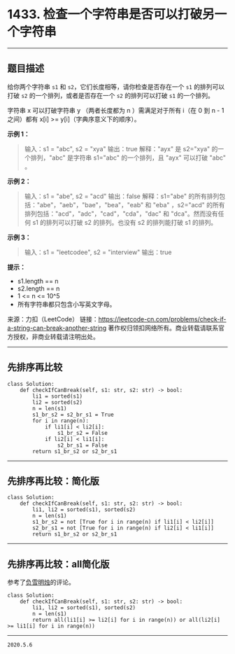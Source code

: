 # 1433. 检查一个字符串是否可以打破另一个字符串

---

## 题目描述
给你两个字符串 `s1` 和 `s2`，它们长度相等，请你检查是否存在一个 `s1` 的排列可以打破 `s2` 的一个排列，或者是否存在一个 `s2` 的排列可以打破 `s1` 的一个排列。

字符串 x 可以打破字符串 y （两者长度都为 n ）需满足对于所有 i（在 0 到 n - 1 之间）都有 x[i] >= y[i]（字典序意义下的顺序）。

**示例 1：**

> 输入：s1 = "abc", s2 = "xya"
> 输出：true
> 解释："ayx" 是 s2="xya" 的一个排列，"abc" 是字符串 s1="abc" 的一个排列，且 "ayx" 可以打破 "abc" 。

**示例 2：**

> 输入：s1 = "abe", s2 = "acd"
> 输出：false 
> 解释：s1="abe" 的所有排列包括："abe"，"aeb"，"bae"，"bea"，"eab" 和 "eba" ，s2="acd" 的所有排列包括："acd"，"adc"，"cad"，"cda"，"dac" 和 "dca"。然而没有任何 s1 的排列可以打破 s2 的排列。也没有 s2 的排列能打破 s1 的排列。

**示例 3：**

> 输入：s1 = "leetcodee", s2 = "interview"
> 输出：true

**提示：**

- s1.length == n
- s2.length == n
- 1 <= n <= 10^5
- 所有字符串都只包含小写英文字母。

来源：力扣（LeetCode）
链接：https://leetcode-cn.com/problems/check-if-a-string-can-break-another-string
著作权归领扣网络所有。商业转载请联系官方授权，非商业转载请注明出处。

---

## 先排序再比较

```python3
class Solution:
    def checkIfCanBreak(self, s1: str, s2: str) -> bool:
        li1 = sorted(s1)
        li2 = sorted(s2)
        n = len(s1)
        s1_br_s2 = s2_br_s1 = True
        for i in range(n):
            if li1[i] < li2[i]:
                s1_br_s2 = False
            if li2[i] < li1[i]:
                s2_br_s1 = False
        return s1_br_s2 or s2_br_s1
```

---

## 先排序再比较：简化版 

```python3
class Solution:
    def checkIfCanBreak(self, s1: str, s2: str) -> bool:
        li1, li2 = sorted(s1), sorted(s2)
        n = len(s1)
        s1_br_s2 = not [True for i in range(n) if li1[i] < li2[i]]
        s2_br_s1 = not [True for i in range(n) if li2[i] < li1[i]]
        return s1_br_s2 or s2_br_s1

```

---

## 先排序再比较：all简化版 

参考了[负雪明烛](https://leetcode-cn.com/problems/check-if-a-string-can-break-another-string/solution/xiong-mao-shua-ti-python3-xian-pai-xu-hou-kao-lu-d/378821)的评论。

```python3
class Solution:
    def checkIfCanBreak(self, s1: str, s2: str) -> bool:
        li1, li2 = sorted(s1), sorted(s2)
        n = len(s1)
        return all(li1[i] >= li2[i] for i in range(n)) or all(li2[i] >= li1[i] for i in range(n))
```

---

`2020.5.6`

